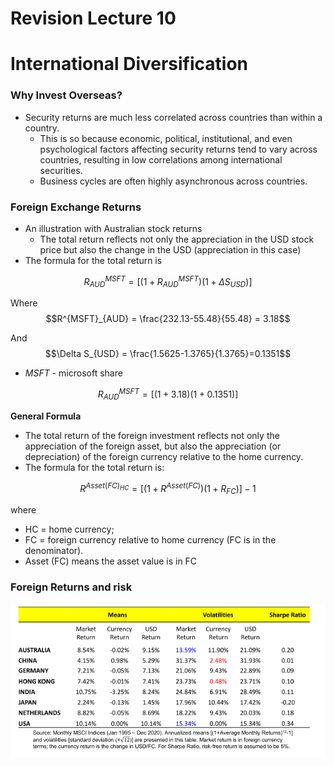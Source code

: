 # Revision Lecture 10
# International Diversification

### Why Invest Overseas?
- Security returns are much less correlated across countries than within a country.
  - This is so because economic, political, institutional, and even psychological factors affecting security returns tend to vary across countries, resulting in low correlations among international securities.
  - Business cycles are often highly asynchronous across countries.

### Foreign Exchange Returns
- An illustration with Australian stock returns
  - The total return reflects not only the appreciation in the USD stock price but also the change in the USD (appreciation in this case)
- The formula for the total return is

$$R^{MSFT}_{AUD} = [(1+R^{MSFT}_{AUD})(1+\Delta S_{USD})]$$

Where
$$R^{MSFT}_{AUD} = \frac{232.13-55.48}{55.48} = 3.18$$

And 
$$\Delta S_{USD} = \frac{1.5625-1.3765}{1.3765}=0.1351$$

- $MSFT$ - microsoft share

$$R^{MSFT}_{AUD} = [(1+3.18)(1+0.1351)]$$

**General Formula**
- The total return of the foreign investment reflects not only the 
appreciation of the foreign asset, but also the appreciation (or 
depreciation) of the foreign currency relative to the home 
currency.
- The formula for the total return is: 

$$R^{Asset(FC)_{HC}} = [(1+R^{Asset(FC)})(1+R_{FC})]-1$$

where 
- HC = home currency; 
- FC = foreign currency relative to home currency (FC is in the denominator). 
- Asset (FC) means the asset value is in FC

### Foreign Returns and risk

![alt text](assets\IMG181.PNG)

